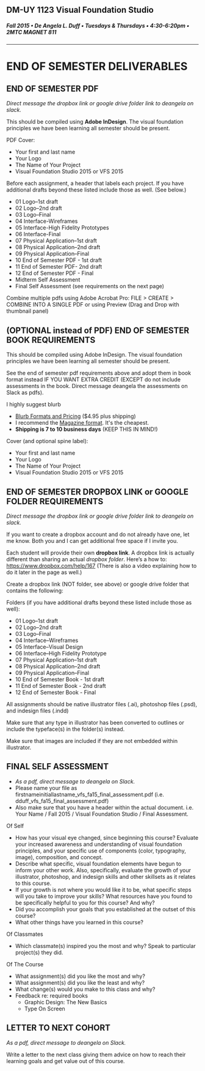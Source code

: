## DM-UY 1123 Visual Foundation Studio
##### Fall 2015 • De Angela L. Duff • Tuesdays & Thursdays • 4:30-6:20pm • 2MTC MAGNET 811 
---

# END OF SEMESTER DELIVERABLES

## END OF SEMESTER PDF
*Direct message the dropbox link or google drive folder link to deangela on slack.*

This should be compiled using **Adobe InDesign**. The visual foundation principles we have been learning all semester should be present.    

PDF Cover:
* Your first and last name
* Your Logo
* The Name of Your Project
* Visual Foundation Studio 2015 or VFS 2015 

Before each assignment, a header that labels each project. If you have additional drafts beyond these listed include those as well. (See below.)
* 01 Logo–1st draft
* 02 Logo–2nd draft
* 03 Logo–Final
* 04 Interface-Wireframes
* 05 Interface-High Fidelity Prototypes
* 06 Interface-Final
* 07 Physical Application–1st draft
* 08 Physical Application–2nd draft
* 09 Physical Application–Final
* 10 End of Semester PDF - 1st draft
* 11 End of Semester PDF- 2nd draft
* 12 End of Semester PDF - Final
* Midterm Self Assessment
* Final Self Assessment (see requirements on the next page)

Combine multiple pdfs using Adobe Acrobat Pro:
FILE > CREATE > COMBINE INTO A SINGLE PDF
or using Preview (Drag and Drop with thumbnail panel)


## (OPTIONAL instead of PDF) END OF SEMESTER BOOK REQUIREMENTS

This should be compiled using Adobe InDesign. The visual foundation principles we have been learning all semester should be present.    

See the end of semester pdf requirements above and adopt them in book format instead IF YOU WANT EXTRA CREDIT (EXCEPT do not include assessments in the book. Direct message deangela the assessments on Slack as pdfs).

I highly suggest blurb
* [Blurb Formats and Pricing](http://www.blurb.com/create/book/pricing#color-pocket) ($4.95 plus shipping)
* I recommend the [Magazine format](http://www.blurb.com/pricing#magazines). It's the cheapest.
* **Shipping is 7 to 10 business days** (KEEP THIS IN MIND!)

Cover (and optional spine label):
* Your first and last name
* Your Logo
* The Name of Your Project
* Visual Foundation Studio 2015 or VFS 2015

## END OF SEMESTER DROPBOX LINK or GOOGLE FOLDER REQUIREMENTS  

*Direct message the dropbox link or google drive folder link to deangela on slack.*

If you want to create a dropbox account and do not already have one, let me know. Both you and I can get additional free space if I invite you.

Each student will provide their own **dropbox link**. A dropbox link is actually different than sharing an actual *dropbox folder*. Here’s a how to: https://www.dropbox.com/help/167 (There is also a video explaining how to do it later in the page as well.) 
 
Create a dropbox link (NOT folder, see above) or google drive folder that contains the following: 

Folders (if you have additional drafts beyond these listed include those as well):
* 01 Logo–1st draft
* 02 Logo–2nd draft
* 03 Logo–Final
* 04 Interface–Wireframes
* 05 Interface–Visual Design
* 06 Interface–High Fidelity Prototype
* 07 Physical Application–1st draft
* 08 Physical Application–2nd draft
* 09 Physical Application–Final
* 10 End of Semester Book - 1st draft
* 11 End of Semester Book - 2nd draft
* 12 End of Semester Book - Final

All assignments should be native illustrator files (.ai), photoshop files (.psd), and indesign files (.indd)

Make sure that any type in illustrator has been converted to outlines or include the typeface(s) in the folder(s) instead.

Make sure that images are included if they are not embedded within illustrator.

## FINAL SELF ASSESSMENT

* *As a pdf, direct message to deangela on Slack.*
* Please name your file as firstnameinitiallastname_vfs_fa15_final_assessment.pdf (i.e. dduff_vfs_fa15_final_assessment.pdf) 
* Also make sure that you  have a header within the actual document.  i.e. Your Name / Fall 2015 /  Visual Foundation Studio / Final Assessment.

Of Self

* How has your visual eye changed, since beginning this course? Evaluate your increased awareness and understanding of visual foundation principles, and your specific use of components (color, typography, image), composition, and concept.
* Describe what specific, visual foundation elements have begun to inform your other work.
Also, specifically, evaluate the growth of your illustrator, photoshop, and indesign skills and other skillsets as it relates to this course.
* If your growth is not where you would like it to be, what specific steps will you take to improve your skills?
What resources have you found to be specifically helpful to you for this course? And why?
* Did you accomplish your goals that you established at the outset of this course?
* What other things have you learned in this course?

Of Classmates

* Which classmate(s) inspired you the most and why? Speak to particular project(s) they did.

Of The Course

* What assignment(s) did you like the most and why?
* What assignment(s) did you like the least and why?
* What change(s) would you make to this class and why? 
* Feedback re: required books
  * Graphic Design: The New Basics
  * Type On Screen

## LETTER TO NEXT COHORT

*As a pdf, direct message to deangela on Slack.*

Write a letter to the next class giving them advice on how to reach their learning goals and get value out of this course.